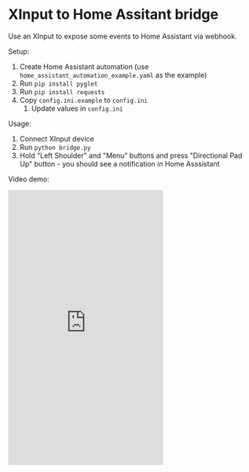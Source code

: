 XInput to Home Assitant bridge
==============================

Use an XInput to expose some events to Home Assistant via webhook.

Setup:
1. Create Home Assistant automation (use `home_assistant_automation_example.yaml` as the example)
1. Run `pip install pyglet` 
1. Run `pip install requests` 
1. Copy `config.ini.example` to `config.ini`
	1. Update values in `config.ini`

Usage:
1. Connect XInput device
1. Run `python bridge.py`
1. Hold "Left Shoulder" and "Menu" buttons and press "Directional Pad Up" button - you should see a notification in Home Asssistant

Video demo:
<iframe width="315" height="560" src="https://www.youtube.com/shorts/1Z0PqS0FhlM" title="YouTube video player" frameborder="0" allow="accelerometer; autoplay; clipboard-write; encrypted-media; gyroscope; picture-in-picture; web-share" allowfullscreen ></iframe>